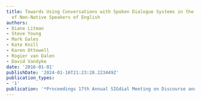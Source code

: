 ```yaml
---
title: Towards Using Conversations with Spoken Dialogue Systems in the Automated Assessment
  of Non-Native Speakers of English
authors:
- Diane Litman
- Steve Young
- Mark Gales
- Kate Knill
- Karen Ottewell
- Rogier van Dalen
- David Vandyke
date: '2016-01-01'
publishDate: '2024-01-16T21:23:28.223449Z'
publication_types:
- '1'
publication: '*Proceedings 17th Annual SIGdial Meeting on Discourse and Dialogue*'
---
```


